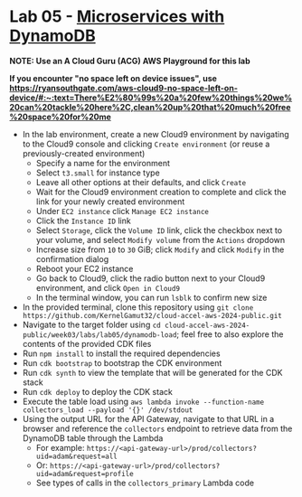 # Lab 05 - [Microservices with DynamoDB](https://learn.acloud.guru/handson/ab9e8bda-1f6f-4af8-9465-f8e3e14cc7d1)

**NOTE: Use an A Cloud Guru (ACG) AWS Playground for this lab**

**If you encounter "no space left on device issues", use https://ryansouthgate.com/aws-cloud9-no-space-left-on-device/#:~:text=There%E2%80%99s%20a%20few%20things%20we%20can%20tackle%20here%2C,clean%20up%20that%20much%20free%20space%20for%20me**

* In the lab environment, create a new Cloud9 environment by navigating to the Cloud9 console and clicking `Create environment` (or reuse a previously-created environment)
    - Specify a name for the environment
    - Select `t3.small` for instance type
    - Leave all other options at their defaults, and click `Create`
    - Wait for the Cloud9 environment creation to complete and click the link for your newly created environment
    - Under `EC2 instance` click `Manage EC2 instance`
    - Click the `Instance ID` link
    - Select `Storage`, click the `Volume ID` link, click the checkbox next to your volume, and select `Modify volume` from the `Actions` dropdown
    - Increase size from `10` to `30` GiB; click `Modify` and click `Modify` in the confirmation dialog
    - Reboot your EC2 instance
    - Go back to Cloud9, click the radio button next to your Cloud9 environment, and click `Open in Cloud9`
    - In the terminal window, you can run `lsblk` to confirm new size
* In the provided terminal, clone this repository using `git clone https://github.com/KernelGamut32/cloud-accel-aws-2024-public.git`
* Navigate to the target folder using `cd cloud-accel-aws-2024-public/week03/labs/lab05/dynamodb-load`; feel free to also explore the contents of the provided CDK files
* Run `npm install` to install the required dependencies
* Run `cdk bootstrap` to bootstrap the CDK environment
* Run `cdk synth` to view the template that will be generated for the CDK stack
* Run `cdk deploy` to deploy the CDK stack
* Execute the table load using `aws lambda invoke --function-name collectors_load --payload '{}' /dev/stdout`
* Using the output URL for the API Gateway, navigate to that URL in a browser and reference the `collectors` endpoint to retrieve data from the DynamoDB table through the Lambda
    - For example: `https://<api-gateway-url>/prod/collectors?uid=adam&request=all`
    - Or: `https://<api-gateway-url>/prod/collectors?uid=adam&request=profile`
    - See types of calls in the `collectors_primary` Lambda code
